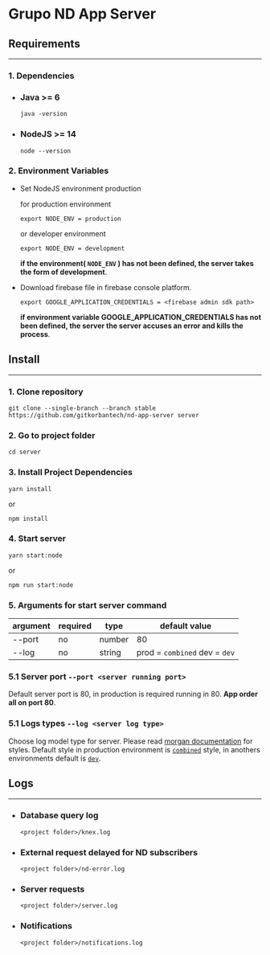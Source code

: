 # Grupo ND App Server

## Requirements
---
### 1. Dependencies
- ### __Java__ >= __6__
  ```
  java -version
  ```
- ### __NodeJS__ >= __14__
  ```
  node --version
  ```
### 2. Environment Variables
- Set NodeJS environment production
  
  for production environment
  ```
  export NODE_ENV = production
  ```
  or developer environment
  ```
  export NODE_ENV = development
  ```
  __if the environment( `NODE_ENV` ) has not been defined, the server takes the form of development__.
- Download firebase file in firebase console platform.
  ```
  export GOOGLE_APPLICATION_CREDENTIALS = <firebase admin sdk path>
  ```
  __if environment variable GOOGLE_APPLICATION_CREDENTIALS has not been defined, the server the server accuses an error and kills the process__.

## Install
---
### 1. Clone repository
  ```
  git clone --single-branch --branch stable https://github.com/gitkorbantech/nd-app-server server
  ```
### 2. Go to project folder
  ```
  cd server
  ```
### 3. Install Project Dependencies
  ```
  yarn install
  ```
  or
  ```
  npm install
  ```
### 4. Start server
  ```
  yarn start:node
  ```
  or
  ```
  npm run start:node
  ```
### 5. Arguments for start server command
  |argument| required |  type  |        default value        |
  |--------|----------|--------|-----------------------------|
  | --port |    no    | number |             80              |
  | --log  |    no    | string |prod = `combined` dev = `dev`|

### 5.1 Server port `--port <server running port>`
  Default server port is 80, in production is required running in 80. __App order all on port 80__.

### 5.1 Logs types `--log <server log type>`
  Choose log model type for server. Please read [morgan documentation](http://expressjs.com/en/resources/middleware/morgan.html) for styles. Default style in production environment is [`combined`](http://expressjs.com/en/resources/middleware/morgan.html#combined) style, in anothers environments default is [`dev`](http://expressjs.com/en/resources/middleware/morgan.html#dev).

## Logs
---
- ### Database query log
  ```
  <project folder>/knex.log
  ```
- ### External request delayed for __ND subscribers__
  ```
  <project folder>/nd-error.log
  ```
- ### Server requests
  ```
  <project folder>/server.log
  ```

- ### Notifications
  ```
  <project folder>/notifications.log
  ```